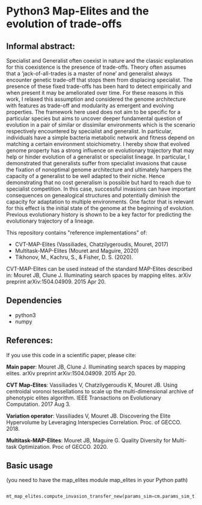 # Python3 Map-Elites and the evolution of trade-offs

## Informal abstract:

Specialist and Generalist often coexist in nature and the classic explanation for
this coexistence is the presence of trade-offs. Theory often assumes that a
‘jack-of-all-trades is a master of none’ and generalist always encounter genetic
trade-off that stops them from displacing specialist. The presence of these fixed
trade-offs has been hard to detect empirically and when present it may be
ameliorated over time. For these reasons in this work, I relaxed this assumption
and considered the genome architecture with features as trade-off and
modularity as emergent and evolving properties. The framework here used
does not aim to be specific for a particular species but aims to uncover deeper
fundamental question of evolution in a pair of similar or dissimilar
environments which is the scenario respectively encountered by specialist and
generalist. In particular, individuals have a simple bacteria metabolic network and fitness depend on matching a certain environment stoichiometry. 
I hereby show that evolved genome property has a strong influence
on evolutionary trajectory that may help or hinder evolution of a generalist or
specialist lineage. In particular, I demonstrated that generalists suffer from
specialist invasions that cause the fixation of nonoptimal genome architecture
and ultimately hampers the capacity of a generalist to be well adapted to their
niche. Hence demonstrating that no cost generalism is possible but hard to
reach due to specialist competition. In this case, successful invasions can have
important consequences on genealogical structures and potentially diminish
the capacity for adaptation to multiple environments. One factor that is relevant
for this effect is the initial state of the genome at the beginning of evolution.
Previous evolutionary history is shown to be a key factor for predicting the
evolutionary trajectory of a lineage.


This repository contains "reference implementations" of:
- CVT-MAP-Elites (Vassiliades, Chatzilygeroudis, Mouret, 2017)
- Multitask-MAP-Elites (Mouret and Maguire, 2020)
- Tikhonov, M., Kachru, S., & Fisher, D. S. (2020).

CVT-MAP-Elites can be used instead of the standard MAP-Elites described in:
Mouret JB, Clune J. Illuminating search spaces by mapping elites. arXiv preprint arXiv:1504.04909. 2015 Apr 20.


## Dependencies

- python3
- numpy


## References:
If you use this code in a scientific paper, please cite:

**Main paper**: Mouret JB, Clune J. Illuminating search spaces by mapping elites. arXiv preprint arXiv:1504.04909. 2015 Apr 20.

**CVT Map-Elites**: Vassiliades V, Chatzilygeroudis K, Mouret JB. Using centroidal voronoi tessellations to scale up the multi-dimensional archive of phenotypic elites algorithm. IEEE Transactions on Evolutionary Computation. 2017 Aug 3.

**Variation operator**: Vassiliades V, Mouret JB. Discovering the Elite Hypervolume by Leveraging Interspecies Correlation. Proc. of GECCO. 2018.

**Multitask-MAP-Elites**: Mouret JB, Maguire G. Quality Diversity for Multi-task Optimization. Proc of GECCO. 2020.


## Basic usage
(you need to have the map_elites module map_elites in your Python path)

```python

mt_map_elites.compute_invasion_transfer_new(params_sim=cm.params_sim_t)

```



